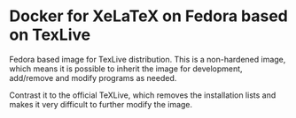 # Docker for XeLaTeX on Fedora based on TexLive

Fedora based image for TexLive distribution. This is a non-hardened image, which means it is possible to inherit the
image for development, add/remove and modify programs as needed.

Contrast it to the official TeXLive, which removes the installation lists and makes it very difficult to further modify
the image.
